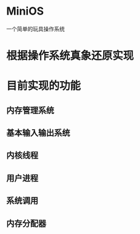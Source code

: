 # MiniOS
一个简单的玩具操作系统
# 根据操作系统真象还原实现
# 目前实现的功能
## 内存管理系统
## 基本输入输出系统
## 内核线程
## 用户进程
## 系统调用
## 内存分配器
